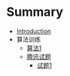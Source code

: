 # Summary

* [Introduction](README.md)
* 算法训练
  * [算法1](chapter1.md)
  * [腾讯试题](1.md)
    * [试题1](1/shi-ti-1.md)

